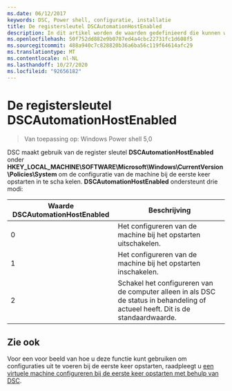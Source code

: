 ```yaml
---
ms.date: 06/12/2017
keywords: DSC, Power shell, configuratie, installatie
title: De registersleutel DSCAutomationHostEnabled
description: In dit artikel worden de waarden gedefinieerd die kunnen worden ingesteld in de register sleutel DSCAutomationHostEnabled
ms.openlocfilehash: 50f752dd882e9b0787ed4a4cbc22731fc1d608f5
ms.sourcegitcommit: 488a940c7c828820b36a6ba56c119f64614afc29
ms.translationtype: MT
ms.contentlocale: nl-NL
ms.lasthandoff: 10/27/2020
ms.locfileid: "92656182"
---
```

# <a name="dscautomationhostenabled-registry-key"></a>De registersleutel DSCAutomationHostEnabled

> Van toepassing op: Windows Power shell 5,0

DSC maakt gebruik van de register sleutel **DSCAutomationHostEnabled** onder **HKEY_LOCAL_MACHINE\SOFTWARE\Microsoft\Windows\CurrentVersion\Policies\System** om de configuratie van de machine bij de eerste keer opstarten in te scha kelen. **DSCAutomationHostEnabled** ondersteunt drie modi:

| Waarde DSCAutomationHostEnabled |                                              Beschrijving                                              |
| ------------------------------ | ----------------------------------------------------------------------------------------------------- |
| 0                              | Het configureren van de machine bij het opstarten uitschakelen.                                                           |
| 1                              | Het configureren van de machine bij het opstarten inschakelen.                                                            |
| 2                              | Schakel het configureren van de computer alleen in als DSC de status in behandeling of actueel heeft. Dit is de standaardwaarde. |

## <a name="see-also"></a>Zie ook

Voor een voor beeld van hoe u deze functie kunt gebruiken om configuraties uit te voeren bij de eerste keer opstarten, raadpleegt u [een virtuele machine configureren bij de eerste keer opstarten met behulp van DSC](bootstrapDsc.md).
